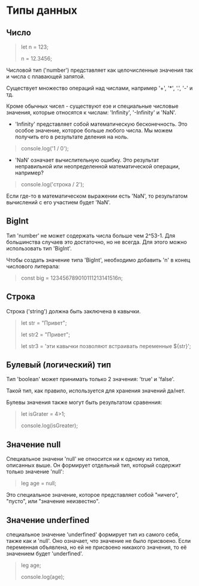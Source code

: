 # Типы данных

## Число 
>let n = 123;
>
>n = 12.3456;

Числовой тип ('number') представляет как целочисленные значения так и числа с плавающей запятой.

Существует множество операций над числами, например '+', '*', '.', '-' и тд.

Кроме обычных чисел - существуют езе и специальные числовые значения, которые относятся к числам: 'Infinity', '-Infinity' и 'NaN'.

* 'Infinity' представляет собой математическую бесконечность. Это особое значение, которое больше любого числа. Мы можем получить его в результате деления на ноль.
> console.log('1 / 0');
* 'NaN' означает вычислительную ошибку. Это результат неправильной или неопределенной математической операции, например?
> console.log('строка / 2');

Если где-то в математическом выражении есть 'NaN', то результатом вычислений с его участием будет 'NaN'.

## BigInt
Тип 'number' не может содержать числа больше чем 2^53-1. Для большинства случаев это достаточно, но не всегда. Для этого можно использовать тип 'BigInt'.

Чтобы создать значение типа 'BigInt', необходимо добавить 'n' в конец числового литерала:
> const big = 123456789010111213141516n;

## Строка
Строка ('string') должна быть заключена в кавычки.
> let str = "Привет";
>  
> let str2 = "Привет";
> 
> let str3 = \'эти кавычки позволяют встраивать переменные ${str}\';

## Булевый (логический) тип
Тип 'boolean' может принимать только 2 значения: 'true' и 'false'.

Такой тип, как правило, используется для хранения значений да/нет.

Булевы значения также могут быть результатом сравенния:
> let isGrater = 4\>1;
> 
> console.log(isGreater);

## Значение null
Специальное значени 'null' не относится ни к одному из типов, описанных выше. Он формирует отдельный тип, который содержит только значение 'null':
> leg age = null;

Это специальное значение, которое представляет собой "ничего", "пусто", или "значение неизвестно".

## Значение underfined
специальное значение 'underfined' формирует тип из самого себя, также как и 'null'.
Оно означает, что значение не было присвоено. Если переменная объявлена, но ей не присвоено никакого значения, то её значением будет 'underfined'.
> leg age;
>
> console.log(age);
